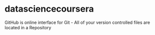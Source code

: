 # datasciencecoursera
GitHub is online interface for Git - All of your version controlled files are located in a Repository
